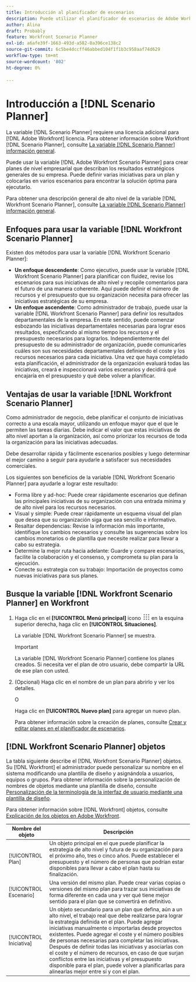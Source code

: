 ```yaml
---
title: Introducción al planificador de escenarios
description: Puede utilizar el planificador de escenarios de Adobe Workfront para crear planes de nivel empresarial que describan los resultados estratégicos generales de la empresa. Puede definir varias iniciativas para un plan y colocarlas en varios escenarios para encontrar la solución óptima para ejecutarlo.
author: Alina
draft: Probably
feature: Workfront Scenario Planner
exl-id: a6afe39f-1663-493d-a582-0a396ce138c2
source-git-commit: 6c5be4dccff46abbed104f1f1b3c958aaf74d629
workflow-type: tm+mt
source-wordcount: '802'
ht-degree: 0%

---
```


# Introducción a [!DNL Scenario Planner]

La variable [!DNL Scenario Planner] requiere una licencia adicional para [!DNL Adobe Workfront] licencia. Para obtener información sobre Workfront [!DNL Scenario Planner], consulte [La variable [!DNL Scenario Planner] información general](../scenario-planner/scenario-planner-overview.md).

Puede usar la variable [!DNL Adobe Workfront Scenario Planner] para crear planes de nivel empresarial que describan los resultados estratégicos generales de su empresa. Puede definir varias iniciativas para un plan y colocarlas en varios escenarios para encontrar la solución óptima para ejecutarlo.

Para obtener una descripción general de alto nivel de la variable [!DNL Workfront Scenario Planner], consulte [La variable [!DNL Scenario Planner] información general](../scenario-planner/scenario-planner-overview.md).

## Enfoques para usar la variable [!DNL Workfront Scenario Planner]

Existen dos métodos para usar la variable [!DNL Workfront Scenario Planner]:

* **Un enfoque descendente**: Como ejecutivo, puede usar la variable [!DNL Workfront Scenario Planner] para planificar con fluidez, revise los escenarios para sus iniciativas de alto nivel y recopile comentarios para el futuro de una manera coherente. Aquí puede definir el número de recursos y el presupuesto que su organización necesita para ofrecer las iniciativas estratégicas de su empresa.
* **Un enfoque ascendente**: Como administrador de trabajo, puede usar la variable [!DNL Workfront Scenario Planner] para definir los resultados departamentales de la empresa. En este sentido, puede comenzar esbozando las iniciativas departamentales necesarias para lograr esos resultados, especificando al mismo tiempo los recursos y el presupuesto necesarios para lograrlos. Independientemente del presupuesto de su administrador de organización, puede comunicarles cuáles son sus necesidades departamentales definiendo el coste y los recursos necesarios para cada iniciativa. Una vez que haya completado esta planificación, el administrador de la organización evaluará todas las iniciativas, creará e inspeccionará varios escenarios y decidirá qué encajaría en el presupuesto y qué debe volver a planificar.

## Ventajas de usar la variable [!DNL Workfront Scenario Planner]

Como administrador de negocio, debe planificar el conjunto de iniciativas correcto a una escala mayor, utilizando un enfoque mayor que el que le permiten las tareas diarias. Debe indicar el valor que estas iniciativas de alto nivel aportan a la organización, así como priorizar los recursos de toda la organización para las iniciativas adecuadas.

Debe desarrollar rápida y fácilmente escenarios posibles y luego determinar el mejor camino a seguir para ayudarle a satisfacer sus necesidades comerciales.

Los siguientes son beneficios de la variable [!DNL Workfront Scenario Planner] para ayudarle a lograr este resultado:

* Forma libre y ad-hoc: Puede crear rápidamente escenarios que definan las principales iniciativas de su organización con una entrada mínima y de alto nivel para los recursos necesarios.
* Visual y simple: Puede crear rápidamente un esquema visual del plan que desea que su organización siga que sea sencillo e informativo.
* Resaltar dependencias: Revise la información más importante, identifique los cambios necesarios y consulte las sugerencias sobre los cambios monetarios o de plantilla que necesite realizar para llevar a cabo su estrategia.
* Determine la mejor ruta hacia adelante: Guarde y compare escenarios, facilite la colaboración y el consenso, y comprometa su plan para la ejecución.
* Conecte su estrategia con su trabajo: Importación de proyectos como nuevas iniciativas para sus planes.

## Busque la variable [!DNL Workfront Scenario Planner] en Workfront

1. Haga clic en el **[!UICONTROL Menú principal]** icono ![](assets/main-menu-icon.png) en la esquina superior derecha, haga clic en **[!UICONTROL Situaciones]**.

   <!--drafted for Shell: or click the **Main Menu** <insert icon> in the upper-left corner, if it's available.-->

   La variable [!DNL Workfront Scenario Planner] se muestra.

   >[!IMPORTANT]
   >
   >La variable [!DNL Workfront Scenario Planner] contiene los planes creados. Si necesita ver el plan de otro usuario, debe compartir la URL de ese plan con usted.

1. (Opcional) Haga clic en el nombre de un plan para abrirlo y ver los detalles.

   O

   Haga clic en **[!UICONTROL Nuevo plan]** para agregar un nuevo plan.

   Para obtener información sobre la creación de planes, consulte [Crear y editar planes en el planificador de escenarios](../scenario-planner/create-and-edit-plans.md).

## [!DNL Workfront Scenario Planner] objetos

La tabla siguiente describe el [!DNL Workfront Scenario Planner] objetos. Su [!DNL Workfront] el administrador puede personalizar su nombre en el sistema modificando una plantilla de diseño y asignándola a usuarios, equipos o grupos. Para obtener información sobre la personalización de nombres de objetos mediante una plantilla de diseño, consulte [Personalización de la terminología de la interfaz de usuario mediante una plantilla de diseño](../administration-and-setup/customize-workfront/use-layout-templates/customize-terminology.md).

Para obtener información sobre [!DNL Workfront] objetos, consulte [Explicación de los objetos en Adobe Workfront](../workfront-basics/navigate-workfront/workfront-navigation/understand-objects.md).

| Nombre del objeto | Descripción |
|---|---|
| [!UICONTROL Plan] | Un objeto principal en el que puede planificar la estrategia de alto nivel y futura de su organización para el próximo año, tres o cinco años. Puede establecer el presupuesto y el número de personas que podrían estar disponibles para llevar a cabo el plan hasta su finalización. |
| [!UICONTROL Escenario] | Una versión del mismo plan. Puede crear varias copias o versiones del mismo plan para trazar sus iniciativas de forma diferente en cada una y ver qué tiene mejor sentido para el plan que se convertirá en definitivo. |
| [!UICONTROL Iniciativa] | Un objeto secundario para un plan que defina, aún a un alto nivel, el trabajo real que debe realizarse para lograr la estrategia definida en el plan. Puede agregar iniciativas manualmente o importarlas desde proyectos existentes. Puede agregar el coste y el número posibles de personas necesarias para completar las iniciativas. Después de definir todas las iniciativas y asociarlas con el coste y el número de recursos, en caso de que surjan conflictos entre las iniciativas y el presupuesto disponible para el plan, puede volver a planificarlas para alinearlas mejor entre sí y con el plan. |
